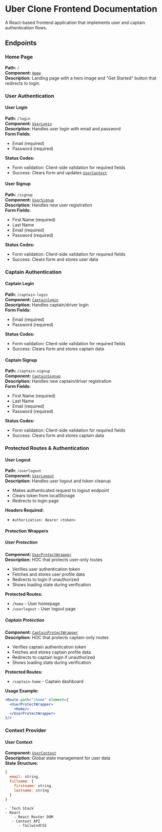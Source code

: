 # Uber Clone Frontend Documentation

A React-based frontend application that implements user and captain authentication flows.

## Endpoints

### Home Page
**Path:** `/`  
**Component:** [`Home`](src/Pages/Home.jsx)  
**Description:** Landing page with a hero image and "Get Started" button that redirects to login.

### User Authentication

#### User Login
**Path:** `/login`  
**Component:** [`UserLogin`](src/Pages/UserLogin.jsx)  
**Description:** Handles user login with email and password  
**Form Fields:**
- Email (required)
- Password (required)

**Status Codes:**
- Form validation: Client-side validation for required fields
- Success: Clears form and updates [`UserContext`](src/context/UserContext.jsx)

#### User Signup
**Path:** `/signup`  
**Component:** [`UserSignup`](src/Pages/UserSignup.jsx)  
**Description:** Handles new user registration  
**Form Fields:**
- First Name (required)
- Last Name
- Email (required)
- Password (required)

**Status Codes:**
- Form validation: Client-side validation for required fields
- Success: Clears form and stores user data

### Captain Authentication

#### Captain Login
**Path:** `/captain-login`  
**Component:** [`Captainlogin`](src/Pages/Captainlogin.jsx)  
**Description:** Handles captain/driver login  
**Form Fields:**
- Email (required)
- Password (required)

**Status Codes:**
- Form validation: Client-side validation for required fields
- Success: Clears form and stores captain data

#### Captain Signup
**Path:** `/captain-signup`  
**Component:** [`CaptainSignup`](src/Pages/CaptainSignup.jsx)  
**Description:** Handles new captain/driver registration  
**Form Fields:**
- First Name (required)
- Last Name
- Email (required)
- Password (required)

**Status Codes:**
- Form validation: Client-side validation for required fields
- Success: Clears form and stores captain data

### Protected Routes & Authentication

#### User Logout
**Path:** `/userlogout`  
**Component:** [`UserLogout`](src/Pages/UserLogout.jsx)  
**Description:** Handles user logout and token cleanup
- Makes authenticated request to logout endpoint
- Clears token from localStorage
- Redirects to login page

**Headers Required:**
- `Authorization: Bearer <token>`

#### Protection Wrappers

##### User Protection
**Component:** [`UserProtectWrapper`](src/Pages/UserProtectWrapper.jsx)  
**Description:** HOC that protects user-only routes
- Verifies user authentication token
- Fetches and stores user profile data
- Redirects to login if unauthorized
- Shows loading state during verification

**Protected Routes:**
- `/home` - User homepage
- `/userlogout` - User logout page

##### Captain Protection  
**Component:** [`CaptainProtectWrapper`](src/Pages/CaptainProtectWrapper.jsx)  
**Description:** HOC that protects captain-only routes
- Verifies captain authentication token  
- Fetches and stores captain profile data
- Redirects to captain login if unauthorized
- Shows loading state during verification

**Protected Routes:**
- `/captain-home` - Captain dashboard

**Usage Example:**
```jsx
<Route path="/home" element={
  <UserProtectWrapper>
    <Home/>
  </UserProtectWrapper>
}/>
```

### Context Provider

#### User Context
**Component:** [`UserContext`](src/context/UserContext.jsx)  
**Description:** Global state management for user data  
**State Structure:**
```javascript
{
  email: string,
  fullname: {
    firstname: string,
    lastname: string
  }
}
```

```
- `Tech Stack`
- React
    - React Router DOM
   - Context API
      - TailwindCSS
```

